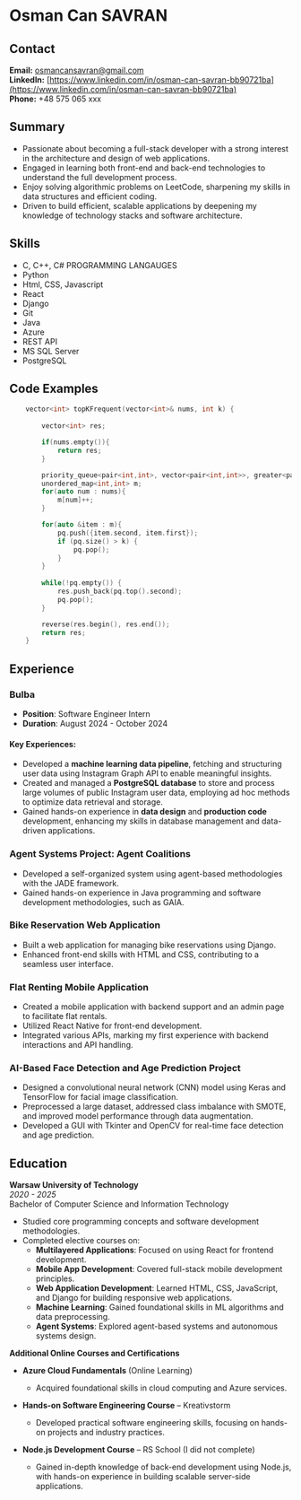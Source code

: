 # Osman Can SAVRAN
## Contact
**Email:** osmancansavran@gmail.com\
**LinkedIn:** [https://www.linkedin.com/in/osman-can-savran-bb90721ba](https://www.linkedin.com/in/osman-can-savran-bb90721ba)  
**Phone:** +48 575 065 xxx
## Summary
- Passionate about becoming a full-stack developer with a strong interest in the architecture and design of web applications.
- Engaged in learning both front-end and back-end technologies to understand the full development process.
- Enjoy solving algorithmic problems on LeetCode, sharpening my skills in data structures and efficient coding.
- Driven to build efficient, scalable applications by deepening my knowledge of technology stacks and software architecture.
## Skills
- C, C++, C# PROGRAMMING LANGAUGES
- Python
- Html, CSS, Javascript
- React 
- Django
- Git
- Java
- Azure
- REST API
- MS SQL Server
- PostgreSQL
## Code Examples
```cpp
    vector<int> topKFrequent(vector<int>& nums, int k) {
        
        vector<int> res;

        if(nums.empty()){
            return res;
        }

        priority_queue<pair<int,int>, vector<pair<int,int>>, greater<pair<int,int>>> pq;
        unordered_map<int,int> m;
        for(auto num : nums){
            m[num]++;
        }

        for(auto &item : m){
            pq.push({item.second, item.first});
            if (pq.size() > k) {
                pq.pop();
            }
        }        
        
        while(!pq.empty()) {
            res.push_back(pq.top().second);
            pq.pop();
        }

        reverse(res.begin(), res.end());
        return res;
    }
```

## Experience

### Bulba
- **Position**: Software Engineer Intern
- **Duration**: August 2024 - October 2024

#### Key Experiences:
- Developed a **machine learning data pipeline**, fetching and structuring user data using Instagram Graph API to enable meaningful insights.
- Created and managed a **PostgreSQL database** to store and process large volumes of public Instagram user data, employing ad hoc methods to optimize data retrieval and storage.
- Gained hands-on experience in **data design** and **production code** development, enhancing my skills in database management and data-driven applications.


### Agent Systems Project: Agent Coalitions
- Developed a self-organized system using agent-based methodologies with the JADE framework.
- Gained hands-on experience in Java programming and software development methodologies, such as GAIA.

### Bike Reservation Web Application
- Built a web application for managing bike reservations using Django.
- Enhanced front-end skills with HTML and CSS, contributing to a seamless user interface.

### Flat Renting Mobile Application
- Created a mobile application with backend support and an admin page to facilitate flat rentals.
- Utilized React Native for front-end development.
- Integrated various APIs, marking my first experience with backend interactions and API handling.

### AI-Based Face Detection and Age Prediction Project
- Designed a convolutional neural network (CNN) model using Keras and TensorFlow for facial image classification.
- Preprocessed a large dataset, addressed class imbalance with SMOTE, and improved model performance through data augmentation.
- Developed a GUI with Tkinter and OpenCV for real-time face detection and age prediction.


## Education

**Warsaw University of Technology**  
*2020 - 2025*  
Bachelor of Computer Science and Information Technology  
- Studied core programming concepts and software development methodologies.
- Completed elective courses on:
  - **Multilayered Applications**: Focused on using React for frontend development.
  - **Mobile App Development**: Covered full-stack mobile development principles.
  - **Web Application Development**: Learned HTML, CSS, JavaScript, and Django for building responsive web applications.
  - **Machine Learning**: Gained foundational skills in ML algorithms and data preprocessing.
  - **Agent Systems**: Explored agent-based systems and autonomous systems design.

**Additional Online Courses and Certifications**  
- **Azure Cloud Fundamentals** (Online Learning)  
  - Acquired foundational skills in cloud computing and Azure services.

- **Hands-on Software Engineering Course** – Kreativstorm  
  - Developed practical software engineering skills, focusing on hands-on projects and industry practices.

- **Node.js Development Course** – RS School (I did not complete)  
  - Gained in-depth knowledge of back-end development using Node.js, with hands-on experience in building scalable server-side applications.










